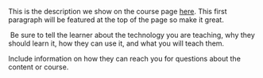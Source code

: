This is the description we show on the course page [here](https://lab.github.com/NuggeT-qt/bandori-beatmap). This first paragraph will be featured at the top of the page so make it great.
​

​
Be sure to tell the learner about the technology you are teaching, why they should learn it, how they can use it, and what you will teach them.
​


Include information on how they can reach you for questions about the content or course. 